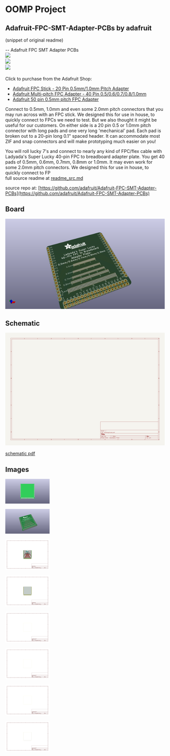 # OOMP Project  
## Adafruit-FPC-SMT-Adapter-PCBs  by adafruit  
  
(snippet of original readme)  
  
-- Adafruit FPC SMT Adapter PCBs  
<a href="http://www.adafruit.com/products/1325"><img src="assets/1325.jpg?raw=true" width="276px"></a>&nbsp;   
<a href="http://www.adafruit.com/products/1436"><img src="assets/1436.jpg?raw=true" width="275px"></a>&nbsp;   
<a href="http://www.adafruit.com/products/1492"><img src="assets/1492.jpg?raw=true" width="275px"></a><br />  
Click to purchase from the Adafruit Shop:  
- [Adafruit FPC Stick - 20 Pin 0.5mm/1.0mm Pitch Adapter](https://www.adafruit.com/product/1325)  
- [Adafruit Multi-pitch FPC Adapter - 40 Pin 0.5/0.6/0.7/0.8/1.0mm](https://www.adafruit.com/product/1436)  
- [Adafruit 50 pin 0.5mm pitch FPC Adapter](https://www.adafruit.com/product/1492)  
  
Connect to 0.5mm, 1.0mm and even some 2.0mm pitch connectors that you may run across with an FPC stick. We designed this for use in house, to quickly connect to FPCs we need to test. But we also thought it might be useful for our customers. On either side is a 20 pin 0.5 or 1.0mm pitch connector with long pads and one very long 'mechanical' pad. Each pad is broken out to a 20-pin long 0.1" spaced header. It can accommodate most ZIF and snap connectors and will make prototyping much easier on you!  
  
You will roll lucky 7's and connect to nearly any kind of FPC/flex cable with Ladyada's Super Lucky 40-pin FPC to breadboard adapter plate. You get 40 pads of 0.5mm, 0.6mm, 0.7mm, 0.8mm or 1.0mm. It may even work for some 2.0mm pitch connectors. We designed this for use in house, to quickly connect to FP  
  full source readme at [readme_src.md](readme_src.md)  
  
source repo at: [https://github.com/adafruit/Adafruit-FPC-SMT-Adapter-PCBs](https://github.com/adafruit/Adafruit-FPC-SMT-Adapter-PCBs)  
## Board  
  
[![working_3d.png](working_3d_600.png)](working_3d.png)  
## Schematic  
  
[![working_schematic.png](working_schematic_600.png)](working_schematic.png)  
  
[schematic pdf](working_schematic.pdf)  
## Images  
  
[![working_3D_bottom.png](working_3D_bottom_140.png)](working_3D_bottom.png)  
  
[![working_3D_top.png](working_3D_top_140.png)](working_3D_top.png)  
  
[![working_assembly_page_01.png](working_assembly_page_01_140.png)](working_assembly_page_01.png)  
  
[![working_assembly_page_02.png](working_assembly_page_02_140.png)](working_assembly_page_02.png)  
  
[![working_assembly_page_03.png](working_assembly_page_03_140.png)](working_assembly_page_03.png)  
  
[![working_assembly_page_04.png](working_assembly_page_04_140.png)](working_assembly_page_04.png)  
  
[![working_assembly_page_05.png](working_assembly_page_05_140.png)](working_assembly_page_05.png)  
  
[![working_assembly_page_06.png](working_assembly_page_06_140.png)](working_assembly_page_06.png)  
